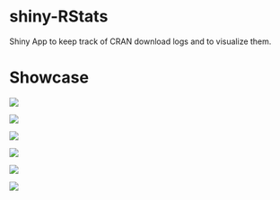 # shiny-RStats
Shiny App to keep track of CRAN download logs and to visualize them.

# Showcase

<img src="http://zerk.canopus.uberspace.de/img/github/rstats/timeline.png"></img>

<img src="http://zerk.canopus.uberspace.de/img/github/rstats/worldmap.png"></img>

<img src="http://zerk.canopus.uberspace.de/img/github/rstats/piechart.png"></img>

<img src="http://zerk.canopus.uberspace.de/img/github/rstats/histogram.png"></img>

<img src="http://zerk.canopus.uberspace.de/img/github/rstats/globe.png"></img>

<img src="http://zerk.canopus.uberspace.de/img/github/rstats/datatable.png"></img>
